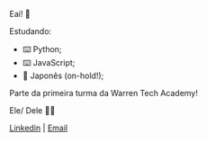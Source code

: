 Eai! 🤙

Estudando: 
* ⌨️ Python; 
* ⌨️ JavaScript; 
* 🗾 Japonês (on-hold!);
           
Parte da primeira turma da Warren Tech Academy!

Ele/ Dele 🏳️‍🌈

[Linkedin](https://www.linkedin.com/in/paulin-marcio/) | [Email](paulin.marcio@hotmail.com)
